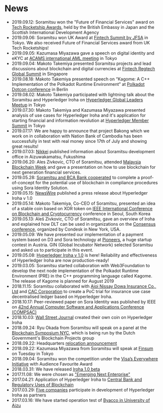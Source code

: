 # News

- 2019.09.12: Soramitsu won the "Future of Financial Services" award on [Tech Rocketship Awards](https://www.gov.uk/government/news/426385.ja), held by the British Embassy in Japan and the Scottish International Development Agency​
- 2019.09.06: Soramitsu won UK Award at [Fintech Summit by JFSA](https://finsum.jp/2019/competing-companies/) in Tokyo.
    We also received Future of Financial Services award from UK Tech Rocketships!
- 2019.09.05: Kazumasa Miyazawa gave a speech on digital identity and eKYC at [ACAMS international AML meeting](https://www.acams.org/aml-training-seminar-tokyo/) in Tokyo
- 2019.09.04: Makoto Takemiya presented Soramitsu projects and lead discussions about blockchain and digital currencies at [Fintech Regtech Global Summit](https://events.centralbanking.com/fintechandregtech) in Singapore
- 2019.08.18: Makoto Takemiya presented speech on “Kagome: A C++ Implementation of the Polkadot Runtime Environment” at [Polkadot Dotcon conference](https://polkadot.network/dotcon/) in Berlin
- 2019.08.02: Makoto Takemiya participated with lightning talk about the Soramitsu and Hyperledger Iroha on [Hyperledger Global Leaders Meetup](https://www.meetup.com/Hyperledger-Tokyo/events/262499705/) in Tokyo
- 2019.07.30: Makoto Takemiya and Kazumasa Miyazawa presented analysis of use cases for Hyperledger Iroha and it's application for starting financial and information revolution at [Hyperledger Member Summit](https://events.linuxfoundation.org/events/hyperledger-member-summit-2019/) in Tokyo
- 2019.07.17: We are happy to announce that project Bakong which we work on in collaboration with Nation Bank of Cambodia has been successfully in test with real money since 17th of July and showing great results!
- 2019.07.03: [Nikkei](https://www.nikkei.com/article/DGXMZO46908460T00C19A7L01000/) published information about Soramitsu development office in Aizuwakamatsu, Fukushima
- 2019.06.20: Ales Zivkovic, CTO of Soramitsu, attended [Malaysia Blockchain Week](https://www.malaysiablockchainweek.com) and gave a presentation on how to use blockchain for next generation financial services.
- 2019.05.28: [Soramitsu and BCA Bank cooperated](https://www.newswire.com/news/applications-of-soramitsus-sora-platform-and-hyperledger-iroha-for-20902012) to complete a proof-of-concept for the potential use of blockchain in compliance procedures using Sora Identity Solution.
- 2019.05.15: [NewsWire](https://www.newswire.com/news/blockchain-platform-initially-developed-in-japan-reaches-development-20895021) published a press release about Hyperledger Iroha v 1.0
- 2019.05.14: Makoto Takemiya, Co-CEO of Soramitsu, presented an idea of a stable coin based on XOR token on [IEEE International Conference on Blockchain and Cryptocurrency](http://icbc2019.ieee-icbc.org) conference in Seoul, South Korea
- 2019.05.13: Aleš Zivkovic, CTO of Soramitsu, gave an overview of Iroha and explained how DLT can be used in organizations on the [Consensus conference](https://www.coindesk.com/events/consensus-2019/agenda#speakers), organized by Condesk in New York, USA.
- 2019.05.09: We have presented our implementation of a payment system based on D3 and Sora technology at [Pioneers](https://pioneers.io/pioneers19#/), a huge startup contest in Austria. GIN (Global Incubator Network) selected Soramitsu and asked us to participate in this event.
- 2019.05.08: [Hyperledger Iroha v 1.0](https://www.hyperledger.org/blog/2019/05/06/welcome-hyperledger-iroha-1-0-flattening-the-dlt-learning-curve) is here! Reliability and effectiveness of Hyperledger Iroha are now production-ready!
- 2019.03.05: Soramitsu started collaboration with Web3Foundation to develop the next node implementation of the Polkadot Runtime Environment (PRE) in the C++ programming language called Kagome. The release of Kagome is planned for August 2019
- 2018.11.15: Soramitsu collaborated with [Aioi Nissay Dowa Insurance Co., Ltd](https://www.aioinissaydowa.co.jp/corporate/about/news/pdf/2018/news_2018111500535.pdf) and [CAC Corporation](https://www.cac.co.jp/news/topics_181115.html) to create a PoC trial for insurance use case decentralised ledger based on Hyperledger Iroha.
- 2018.10.17: Peer-reviewed paper on Sora Identity was published by IEEE on [42nd Annual Computer Software and Applications Conference (COMPSAC)](https://www.computer.org/csdl/proceedings/compsac/2018/2666/02/266602a582-abs.html)
- 2018.10.03: [Wall Street Journal](https://www.wsj.com/video/wsjcoin-to-understand-cryptocurrencies-we-created-one/BAB7B17C-9DED-43E5-8670-B5804695DA9A.html) created their own coin on Hyperledger Iroha
- 2018.09.24: Ryu Okada from Soramitsu will speak on a panel at the [Blockchain Symposium NYC](https://www.blockchainpilots.nl/blockchainsymposiumnyc), which is being run by the Dutch Government's Blockchain Projects group
- 2018.09.22: Headquarters [relocation announcement](http://www.soramitsu.co.jp/relocation)
- 2018.09.22: Kazumasa Miyazawa from Soramitsu will speak at [Finsum](http://finsum.jp/speakers.html) on Tuesday in Tokyo
- 2018.09.04: Soramitsu won the competition under the [Visa’s Everywhere Initiative](https://www.visa.co.jp/visa-everywhere/everywhere-initiative/initiative.html) with Audience Favourite Award
- 2018.03.31: We have released [Iroha 1.0 beta](https://github.com/hyperledger/iroha/releases/tag/v1.0.0_beta-1)
- 2017.11.08: We were chosen as ["Emerging Next Enterprise"](http://www.meti.go.jp/press/2017/10/20171020005/20171020005.html)
- 2017.04.21: Application of Hyperledger Iroha to [Central Bank and Regulatory Uses of Blockchain](https://www.prnewswire.com/news-releases/application-of-hyperledger-iroha-to-central-bank-and-regulatory-uses-of-blockchain-300441943.html)
- 2017.03.29: [Five companies](https://prtimes.jp/main/html/rd/p/000000007.000019078.html) participate in development of Hyperledger Iroha as partners
- 2017.03.16: We have started operation test of [Byacco in University of Aizu](http://www.u-aizu.ac.jp/information/byakko-ex.html)
